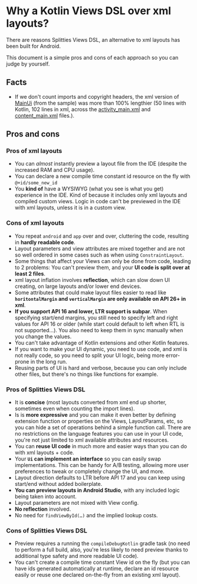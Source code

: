 # Why a Kotlin Views DSL over xml layouts?

There are reasons Splitties Views DSL, an alternative to xml layouts has been
built for Android.

This document is a simple pros and cons of each approach so you can judge by
yourself.

## Facts

* If we don't count imports and copyright headers, the xml version of [MainUi](
../../sample/src/androidMain/kotlin/com/louiscad/splittiessample/main/MainUi.kt
) (from the sample) was more than 100% lengthier (50 lines with Kotlin,
102 lines in xml, across the [activity_main.xml](
https://github.com/LouisCAD/Splitties/blob/v1.3.0/sample/src/main/res/layout/activity_main.xml
) and [content_main.xml](
https://github.com/LouisCAD/Splitties/blob/v1.3.0/sample/src/main/res/layout/content_main.xml
) files.).

## Pros and cons

### Pros of xml layouts

* You can _almost_ instantly preview a layout file from the IDE (despite the increased RAM and CPU
usage).
* You can declare a new compile time constant id resource on the fly with
`@+id/some_new_id`
* You **kind of** have a WYSIWYG (what you see is what you get) experience in
the IDE. Kind of because it includes only xml layouts and compiled custom views.
Logic in code can't be previewed in the IDE with xml layouts, unless it is in a custom view.

### Cons of xml layouts

* You repeat `android` and `app` over and over, cluttering the code, resulting
in **hardly readable code**.
* Layout parameters and view attributes are mixed together and are not so well
ordered in some cases such as when using `ConstraintLayout`.
* Some things that affect your Views can only be done from code, leading to 2
problems: You can't preview them, and your **UI code is split over at least
2 files**.
* xml layout inflation involves **reflection**, which can slow down UI
creating, on large layouts and/or lower end devices.
* Some attributes that could make layout files easier to read like
**`horitontalMargin` and `verticalMargin` are only available on API 26+
in xml**.
* **If you support API 16 and lower, LTR support is subpar**.
When specifying start/end margins, you still need to specify left and right
values for API 16 or older (while start could default to left when RTL is not
supported…). You also need to keep them in sync manually when you change the
values.
* You can't take advantage of Kotlin extensions and other Kotlin features.
* If you want to make your UI dynamic, you need to use code, and xml is not
really code, so you need to split your UI logic, being more error-prone in
the long run.
* Reusing parts of UI is hard and verbose, because you can only include other
files, but there's no things like functions for example.

### Pros of Splitties Views DSL

* It is **concise** (most layouts converted from xml end up shorter, sometimes
even when counting the import lines).
* Is is **more expressive** and you can make it even better by defining
extension function or properties on the Views, LayoutParams, etc, so you can
hide a set of operations behind a simple function call. There are no
restrictions on the language features you can use in your UI code, you're not
just limited to xml available attributes and resources.
* You can **reuse UI code** in much more and easier ways than you can do
with xml layouts + code.
* Your **`Ui` can implement an interface** so you can easily swap
implementations. This can be handy for A/B testing, allowing more user
preferences to tweak or completely change the UI, and more.
* Layout direction defaults to LTR before API 17 and you can keep using
start/end without added boilerplate.
* **You can preview layouts in Android Studio**, with any included logic being taken into account.
* Layout parameters are not mixed with View config.
* **No reflection** involved.
* No need for `findViewById(…)` and the implied lookup costs.

### Cons of Splitties Views DSL

* Preview requires a running the `compileDebugKotlin` gradle task (no need to perform a full build,
also, you're less likely to need preview thanks to additional type safety and more readable UI code).
* You can't create a compile time constant View id on the fly (but you can
have ids generated automatically at runtime, declare an id resource
easily or reuse one declared on-the-fly from an existing xml layout).

